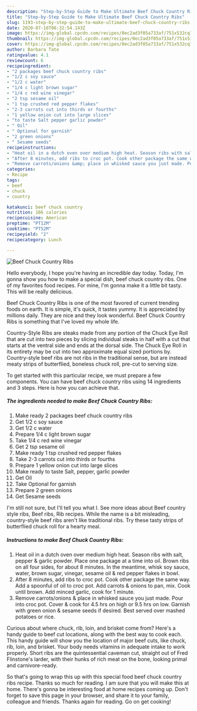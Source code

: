 ```yaml
---
description: "Step-by-Step Guide to Make Ultimate Beef Chuck Country Ribs"
title: "Step-by-Step Guide to Make Ultimate Beef Chuck Country Ribs"
slug: 1193-step-by-step-guide-to-make-ultimate-beef-chuck-country-ribs
date: 2020-07-16T06:32:54.143Z
image: https://img-global.cpcdn.com/recipes/0ec2ad3f05a733af/751x532cq70/beef-chuck-country-ribs-recipe-main-photo.jpg
thumbnail: https://img-global.cpcdn.com/recipes/0ec2ad3f05a733af/751x532cq70/beef-chuck-country-ribs-recipe-main-photo.jpg
cover: https://img-global.cpcdn.com/recipes/0ec2ad3f05a733af/751x532cq70/beef-chuck-country-ribs-recipe-main-photo.jpg
author: Barbara Tate
ratingvalue: 4.1
reviewcount: 6
recipeingredient:
- "2 packages beef chuck country ribs"
- "1/2 c soy sauce"
- "1/2 c water"
- "1/4 c light brown sugar"
- "1/4 c red wine vinegar"
- "2 tsp sesame oil"
- "1 tsp crushed red pepper flakes"
- "2-3 carrots cut into thirds or fourths"
- "1 yellow onion cut into large slices"
- "to taste Salt pepper garlic powder"
- " Oil"
- " Optional for garnish"
- "2 green onions"
- " Sesame seeds"
recipeinstructions:
- "Heat oil in a dutch oven over medium high heat. Season ribs with salt, pepper &amp; garlic powder. Place one package at a time into oil. Brown ribs on all four sides, for about 8 minutes. In the meantime, whisk soy sauce, water, brown sugar, vinegar, sesame oil &amp; red pepper flakes in bowl."
- "After 8 minutes, add ribs to croc pot. Cook other package the same way. Add a spoonful of oil to croc pot. Add carrots &amp; onions to pan, mix. Cook until brown. Add minced garlic, cook for 1 minute."
- "Remove carrots/onions &amp; place in whisked sauce you just made. Pour into croc pot. Cover &amp; cook for 4.5 hrs on high or 9.5 hrs on low. Garnish with green onion &amp; sesame seeds if desired. Best served over mashed potatoes or rice."
categories:
- Recipe
tags:
- beef
- chuck
- country

katakunci: beef chuck country 
nutrition: 166 calories
recipecuisine: American
preptime: "PT12M"
cooktime: "PT52M"
recipeyield: "2"
recipecategory: Lunch

---
```



![Beef Chuck Country Ribs](https://img-global.cpcdn.com/recipes/0ec2ad3f05a733af/751x532cq70/beef-chuck-country-ribs-recipe-main-photo.jpg)

Hello everybody, I hope you're having an incredible day today. Today, I'm gonna show you how to make a special dish, beef chuck country ribs. One of my favorites food recipes. For mine, I'm gonna make it a little bit tasty. This will be really delicious.

Beef Chuck Country Ribs is one of the most favored of current trending foods on earth. It is simple, it's quick, it tastes yummy. It is appreciated by millions daily. They are nice and they look wonderful. Beef Chuck Country Ribs is something that I've loved my whole life.

Country-Style Ribs are steaks made from any portion of the Chuck Eye Roll that are cut into two pieces by slicing individual steaks in half with a cut that starts at the ventral side and ends at the dorsal side. The Chuck Eye Roll in its entirety may be cut into two approximate equal sized portions by. Country-style beef ribs are not ribs in the traditional sense, but are instead meaty strips of butterflied, boneless chuck roll, pre-cut to serving size.


To get started with this particular recipe, we must prepare a few components. You can have beef chuck country ribs using 14 ingredients and 3 steps. Here is how you can achieve that.

<!--inarticleads1-->

##### The ingredients needed to make Beef Chuck Country Ribs:

1. Make ready 2 packages beef chuck country ribs
1. Get 1/2 c soy sauce
1. Get 1/2 c water
1. Prepare 1/4 c light brown sugar
1. Take 1/4 c red wine vinegar
1. Get 2 tsp sesame oil
1. Make ready 1 tsp crushed red pepper flakes
1. Take 2-3 carrots cut into thirds or fourths
1. Prepare 1 yellow onion cut into large slices
1. Make ready to taste Salt, pepper, garlic powder
1. Get  Oil
1. Take  Optional for garnish
1. Prepare 2 green onions
1. Get  Sesame seeds


I&#39;m still not sure, but I&#39;ll tell you what I. See more ideas about Beef country style ribs, Beef ribs, Rib recipes. While the name is a bit misleading, country-style beef ribs aren&#39;t like traditional ribs. Try these tasty strips of butterflied chuck roll for a hearty meal. 

<!--inarticleads2-->

##### Instructions to make Beef Chuck Country Ribs:

1. Heat oil in a dutch oven over medium high heat. Season ribs with salt, pepper &amp; garlic powder. Place one package at a time into oil. Brown ribs on all four sides, for about 8 minutes. In the meantime, whisk soy sauce, water, brown sugar, vinegar, sesame oil &amp; red pepper flakes in bowl.
1. After 8 minutes, add ribs to croc pot. Cook other package the same way. Add a spoonful of oil to croc pot. Add carrots &amp; onions to pan, mix. Cook until brown. Add minced garlic, cook for 1 minute.
1. Remove carrots/onions &amp; place in whisked sauce you just made. Pour into croc pot. Cover &amp; cook for 4.5 hrs on high or 9.5 hrs on low. Garnish with green onion &amp; sesame seeds if desired. Best served over mashed potatoes or rice.


Curious about where chuck, rib, loin, and brisket come from? Here&#39;s a handy guide to beef cut locations, along with the best way to cook each. This handy guide will show you the location of major beef cuts, like chuck, rib, loin, and brisket. Your body needs vitamins in adequate intake to work properly. Short ribs are the quintessential caveman cut, straight out of Fred Flinstone&#39;s larder, with their hunks of rich meat on the bone, looking primal and carnivore-ready. 

So that's going to wrap this up with this special food beef chuck country ribs recipe. Thanks so much for reading. I am sure that you will make this at home. There's gonna be interesting food at home recipes coming up. Don't forget to save this page in your browser, and share it to your family, colleague and friends. Thanks again for reading. Go on get cooking!
